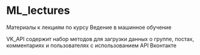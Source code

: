 # ML_lectures
Материалы к лекциям по курсу Ведение в машинное обучение

VK_API содержит набор методов для загрузки данных о группе, постах, комментариях и пользователях с использованием  API Вконтакте
